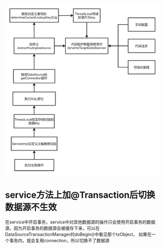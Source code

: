 ![动态数据源切换原理](images/动态数据源切换原理.png)

# service方法上加@Transaction后切换数据源不生效
在service中开启事务，service中对其他数据源的操作只会使用开启事务的数据源，因为开启事务的数据源会被缓存下来，可以在DataSourceTransactionManager的doBegin()中看见那个txObject，
如果在一个事务内，就会复用connection，所以切换不了数据源



